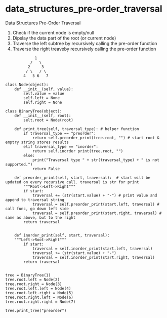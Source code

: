 # data_structures_pre-order_traversal
Data Structures Pre-Order Traversal

1. Check if the current node is empty/null
2. Dipslay the data part of the root (or current node)
3. Traverse the left subtree by recursively calling the pre-order function
4. Traverse the right treaveby recursively calling the pre-order function

```
             1
           /   \
          2     3
         / \   / \
        4   5 6   7
```

```
class Node(object):
    def __init__(self, value):
        self.value = value
        self.left = None
        self.right = None
        
class BinaryTree(object):
    def __init__(self, root):
        selt.root = Node(root)
        
    def print_tree(self, traversal_type): # helper function
        if traversal_type == "preorder":
            return self.preorder_print(tree.root, "") # start root & emptry string stores results
        elif traversal_type == "inorder":
            return self.inorder print(tree.root, "")
        else:
            print("Traversal type " + str(traversal_type) + " is not supported.")
            return False
        
    def preorder_print(self, start, traversal):  # start will be updated on every recursive call. traversal is str for print
        """Root->Left->Right"""
        if start:
            traversal += (str(start.value) + "-") # print value and append to traversal string
            traversal = self.preorder_print(start.left, traversal) # call func, go down left side
            traversal = self.preorder_print(start.right, traversal) # same as above, but to the right
        return traversal
        
        
    def inorder_print(self, start, traversal):
    """Left->Root->Right"""
        if start:
            traversal = self.inorder_print(start.left, traversal)
            traversal += (str(start.value) + "-")
            traversal = self.inorder_print(start.right, traversal)
        return traversal
        
        
tree = BinaryTree(1)
tree.root.left = Node(2)
tree.root.right = Node(3)
tree.root.left.left = Node(4)
tree.root.left.right = Node(5)
tree.root.right.left = Node(6)
tree.root.right.right = Node(7)
    
tree.print_tree("preorder")
```
